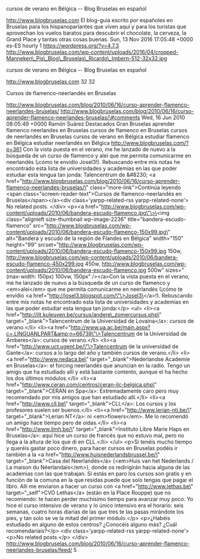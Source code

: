 cursos de verano en Bélgica -- Blog Bruselas en español

http://www.blogbruselas.com El blog-guía escrito por españoles en
Bruselas para los hispanoparlantes que viven aquí y para los turistas
que aprovechan los vuelos baratos para descubrir el chocolate, la
cerveza, la Grand Place y tantas otras cosas buenas. Sun, 13 Nov 2016
17:05:48 +0000 es-ES hourly 1 https://wordpress.org/?v=4.7.3
http://www.blogbruselas.com/wp-content/uploads/2016/04/cropped-Manneken\_Pis\_Blog\_Bruselas\_Ricardo\_Imbern-512-32x32.jpg

cursos de verano en Bélgica -- Blog Bruselas en español

http://www.blogbruselas.com 32 32

Cursos de flamenco-neerlandés en Bruselas

http://www.blogbruselas.com/blog/2010/06/16/curso-aprender-flamenco-neerlandes-bruselas/
http://www.blogbruselas.com/blog/2010/06/16/curso-aprender-flamenco-neerlandes-bruselas/\#comments
Wed, 16 Jun 2010 08:05:49 +0000 Ramón Suárez Destacados Gran Bruselas
aprender flamenco neerlandes en Bruselas cursos de flamenco en Bruselas
cursos de neerlandés en Bruselas cursos de verano en Bélgica estudiar
flamenco en Bélgica estudiar neerlandés en Bélgica
http://www.blogbruselas.com/?p=361 Con la vista puesta en el verano, me
he lanzado de nuevo a la búsqueda de un curso de flamenco y alei que me
permita comunicarme en neerlandés (¡cómo te envidio Josel3!). Rebuscando
entre mis notas he encontrado esta lista de universidades y academias en
las que poder estudiar esta lengua tan jonda: Talencentrum de &\#8230;
\<a
href=\"http://www.blogbruselas.com/blog/2010/06/16/curso-aprender-flamenco-neerlandes-bruselas/\"
class=\"more-link\"\>Continúa leyendo \<span
class=\"screen-reader-text\"\>Cursos de flamenco-neerlandés en
Bruselas\</span\>\</a\>\<div class=\'yarpp-related-rss
yarpp-related-none\'\> No related posts. \</div\> \<p\>\<a
href=\"http://www.blogbruselas.com/wp-content/uploads/2010/06/bandera-escudo-flamenco.jpg\"\>\<img
class=\"alignleft size-thumbnail wp-image-2236\"
title=\"bandera-escudo-flamenco\"
src=\"http://www.blogbruselas.com/wp-content/uploads/2010/06/bandera-escudo-flamenco-150x99.jpg\"
alt=\"Bandera y escudo de la región de Flandes en Bélgica\"
width=\"150\" height=\"99\"
srcset=\"http://www.blogbruselas.com/wp-content/uploads/2010/06/bandera-escudo-flamenco-150x99.jpg
150w,
http://www.blogbruselas.com/wp-content/uploads/2010/06/bandera-escudo-flamenco-450x299.jpg
450w,
http://www.blogbruselas.com/wp-content/uploads/2010/06/bandera-escudo-flamenco.jpg
500w\" sizes=\"(max-width: 150px) 100vw, 150px\" /\>\</a\>Con la vista
puesta en el verano, me he lanzado de nuevo a la búsqueda de un curso de
flamenco y \<em\>alei\</em\> que me permita comunicarme en neerlandés
(¡cómo te envidio \<a
href=\"http://josel3.blogspot.com/\"\>Josel3\</a\>!). Rebuscando entre
mis notas he encontrado esta lista de universidades y academias en las
que poder estudiar esta lengua tan jonda:\</p\> \<ul\> \<li\>\<a
href=\"http://ilt.kuleuven.be/cursus/andere\_zomercursus.php\"
target=\"\_blank\"\>Talencentrum de la Universidad de Lovaina\</a\>:
cursos de verano.\</li\> \<li\>\<a
href=\"http://www.ua.ac.be/main.aspx?c=.LINGUANLPART&amp;n=66739\"\>Talencentrum
de la Universidad de Amberes\</a\>: cursos de verano.\</li\> \<li\>\<a
href=\"http://www.uct.ugent.be/\"\>Talencentrum de la universidad de
Gante\</a\>: cursos a lo largo del año y también cursos de
verano.\</li\> \<li\>\<a href=\"http://www.nedaca.be\"
target=\"\_blank\"\>Nederlandse Academie en Bruselas\</a\>: el forcing
neerlandés que anuncian en la radio. Tengo un amigo que ha estudiado
allí y está bastante contento, aunque el ha hecho los dos últimos
módulos.\</li\> \<li\>\<a
href=\"http://www.ceran.com/centros/ceran-ilc-belgica.php\"
target=\"\_blank\"\>CERAN en Spa\</a\>: Extremadamente caro pero muy
recomendado por mis amigos que han estudiado allí.\</li\> \<li\>\<a
href=\"http://www.cll.be\" target=\"\_blank\"\>CLL\</a\>: Los cursos y
los profesores suelen ser buenos.\</li\> \<li\>\<a
href=\"http://www.lerian-nti.be/\" target=\"\_blank\"\>Lerian NT\</a\>:
ni \<em\>flowers\</em\>. Me lo recomendó un amigo hace tiempo pero de
oidas.\</li\> \<li\>\<a href=\"http://www.ilmh.be/\"
target=\"\_blank\"\>Instituto Libre Marie Haps en Bruselas\</a\>: aquí
hice un curso de francés que no estuvo mal, pero no llega a la altura de
los que di en CLL.\</li\> \</ul\> \<p\>Si tenéis mucho tiempo y queréis
gastar poco dinero, para hacer cursos en Bruselas podéis ir también a la
\<a href=\"http://www.huisnederlandsbrussel.be/\"
target=\"\_blank\"\>Casa del Neerlandés\</a\> (\<em\>Huis van het
Nederlands / La maison du Néerlandais\</em\>), donde os redirigirán
hacia alguna de las academias con las que trabajan. Si estás en paro los
cursos son gratis y en función de la comuna en la que residas puede que
solo tengas que pagar el libro. Allí me enviaron a hacer un curso con
\<a href=\"http://www.lethas.be\" target=\"\_self\"\>CVO Lethas\</a\>
(están en la Place Rouppe) que no recomiendo: te hacen perder muchísimo
tiempo para avanzar muy poco. Yo hice el curso intensivo de verano y lo
único intensivo era el horario: seis semanas, cuatro horas diarias de
las que tres te las pasas mirándote los pies, y tan solo se ve la mitad
del primer módulo.\</p\> \<p\>¿Habéis estudiado en alguno de estos
centros? ¿Conocéis alguno más? ¿Cuál recomendaríais?\</p\> \<div
class=\'yarpp-related-rss yarpp-related-none\'\> \<p\>No related
posts.\</p\> \</div\>
http://www.blogbruselas.com/blog/2010/06/16/curso-aprender-flamenco-neerlandes-bruselas/feed/
5
